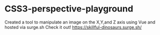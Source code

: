 # CSS3-perspective-playground
Created a tool to manipulate an image on the X,Y,and Z axis using Vue and hosted via surge.sh
Check it out! https://skillful-dinosaurs.surge.sh/ 
